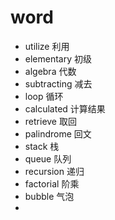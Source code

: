 # word

- utilize 利用
- elementary 初级
- algebra 代数
- subtracting 减去
- loop 循环
- calculated 计算结果
- retrieve 取回
- palindrome 回文
- stack 栈
- queue 队列
- recursion 递归
- factorial 阶乘
- bubble 气泡
- 
